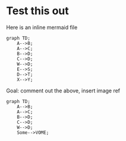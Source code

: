 # Test this out

Here is an inline mermaid file

```mermaid
graph TD;
    A-->B;
    A-->C;
    B-->D;
    C-->D;
    W-->D;
    E-->S;
    D-->T;
    X-->Y;
```

Goal: comment out the above, insert image ref

```mermaid
graph TD;
    A-->B;
    A-->C;
    B-->D;
    C-->D;
    W-->D;
    Some-->VOME;
```
